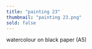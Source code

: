 ```yaml
---
title: "painting 23"
thumbnail: "painting 23.png"
sold: false
---
```

watercolour on black paper (A5) 